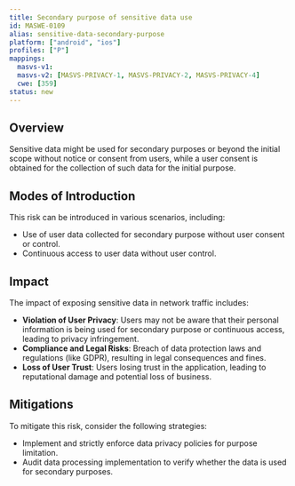```yaml
---
title: Secondary purpose of sensitive data use
id: MASWE-0109
alias: sensitive-data-secondary-purpose
platform: ["android", "ios"]
profiles: ["P"]
mappings:
  masvs-v1: 
  masvs-v2: [MASVS-PRIVACY-1, MASVS-PRIVACY-2, MASVS-PRIVACY-4]
  cwe: [359]
status: new
---
```


## Overview

Sensitive data might be used for secondary purposes or beyond the initial scope without notice or consent from users, while a user consent is obtained for the collection of such data for the initial purpose.

## Modes of Introduction

This risk can be introduced in various scenarios, including:

- Use of user data collected for secondary purpose without user consent or control.
- Continuous access to user data without user control.


## Impact

The impact of exposing sensitive data in network traffic includes:

- **Violation of User Privacy**: Users may not be aware that their personal information is being used for secondary purpose or continuous access, leading to privacy infringement.
- **Compliance and Legal Risks**: Breach of data protection laws and regulations (like GDPR), resulting in legal consequences and fines.
- **Loss of User Trust**: Users losing trust in the application, leading to reputational damage and potential loss of business.

## Mitigations

To mitigate this risk, consider the following strategies:

- Implement and strictly enforce data privacy policies for purpose limitation.
- Audit data processing implementation to verify whether the data is used for secondary purposes.
